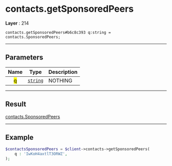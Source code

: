 # contacts.getSponsoredPeers

**Layer** : 214

```tl
contacts.getSponsoredPeers#b6c8c393 q:string = contacts.SponsoredPeers;
```

---

## Parameters

| Name | Type | Description |
| :---: | :---: | :--- |
| <mark>q</mark> | [`string`](type/string) | NOTHING |

---

## Result

[contacts.SponsoredPeers](type/contacts.SponsoredPeers)

---

## Example

```php
$contactsSponsoredPeers = $client->contacts->getSponsoredPeers(
	q : 'IwKoH4axtlT3ORWZ',
);
```